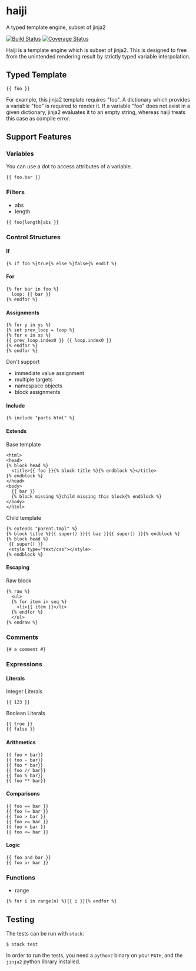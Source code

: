 # haiji

A typed template engine, subset of jinja2

[![Build Status](https://travis-ci.org/notogawa/haiji.svg?branch=master)](https://travis-ci.org/notogawa/haiji)
[![Coverage Status](https://img.shields.io/coveralls/notogawa/haiji.svg)](https://coveralls.io/r/notogawa/haiji?branch=master)

Haiji is a template engine which is subset of jinja2.
This is designed to free from the unintended rendering result
by strictly typed variable interpolation.

## Typed Template

~~~~
{{ foo }}
~~~~

For example, this jinja2 template requires "foo".
A dictionary which provides a variable "foo" is required to render it.
If a variable "foo" does not exist in a given dictionary,
jinja2 evaluates it to an empty string,
whereas haiji treats this case as compile error.

## Support Features

### Variables

You can use a dot to access attributes of a variable.

~~~~
{{ foo.bar }}
~~~~

### Filters

* abs
* length

~~~~
{{ foo|length|abs }}
~~~~

### Control Structures

#### If

~~~~
{% if foo %}true{% else %}false{% endif %}
~~~~

#### For

~~~~
{% for bar in foo %}
  loop: {{ bar }}
{% endfor %}
~~~~

#### Assignments

~~~~
{% for y in ys %}
{% set prev_loop = loop %}
{% for x in xs %}
{{ prev_loop.index0 }} {{ loop.index0 }}
{% endfor %}
{% endfor %}
~~~~

Don't support

* immediate value assignment
* multiple targets
* namespace objects
* block assignments

#### Include

~~~~
{% include "parts.html" %}
~~~~

#### Extends

Base template
~~~~
<html>
<head>
{% block head %}
  <title>{{ foo }}{% block title %}{% endblock %}</title>
{% endblock %}
</head>
<body>
  {{ bar }}
  {% block missing %}child missing this block{% endblock %}
</body>
</html>
~~~~

Child template
~~~~
{% extends "parent.tmpl" %}
{% block title %}{{ super() }}{{ baz }}{{ super() }}{% endblock %}
{% block head %}
 {{ super() }}
 <style type="text/css"></style>
{% endblock %}
~~~~

#### Escaping

Raw block
~~~~
{% raw %}
  <ul>
  {% for item in seq %}
    <li>{{ item }}</li>
  {% endfor %}
  </ul>
{% endraw %}
~~~~

### Comments

~~~~
{# a comment #}
~~~~

### Expressions

#### Literals

Integer Literals

~~~~
{{ 123 }}
~~~~

Boolean Literals

~~~~
{{ true }}
{{ false }}
~~~~

#### Arithmetics

~~~~
{{ foo + bar}}
{{ foo - bar}}
{{ foo * bar}}
{{ foo // bar}}
{{ foo % bar}}
{{ foo ** bar}}
~~~~

#### Comparisons

~~~~
{{ foo == bar }}
{{ foo != bar }}
{{ foo > bar }}
{{ foo >= bar }}
{{ foo < bar }}
{{ foo <= bar }}
~~~~

#### Logic

~~~~
{{ foo and bar }}
{{ foo or bar }}
~~~~

### Functions

* range

~~~~
{% for i in range(n) %}{{ i }}{% endfor %}
~~~~

## Testing

The tests can be run with `stack`:

~~~~
$ stack test
~~~~

In order to run the tests, you need a `python2` binary on your `PATH`, and the
`jinja2` python library installed.
